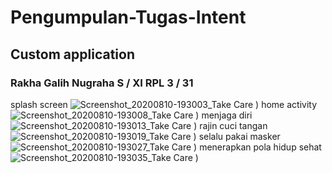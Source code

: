 # Pengumpulan-Tugas-Intent
## Custom application
### Rakha Galih Nugraha S / XI RPL 3 / 31
splash screen
![Screenshot_20200810-193003_Take Care )](https://user-images.githubusercontent.com/54633534/89784241-8988f480-db42-11ea-9754-a5421cf95b6e.jpg)
home activity
![Screenshot_20200810-193008_Take Care )](https://user-images.githubusercontent.com/54633534/89784233-85f56d80-db42-11ea-98f9-1673192312c9.jpg)
menjaga diri
![Screenshot_20200810-193013_Take Care )](https://user-images.githubusercontent.com/54633534/89784229-842baa00-db42-11ea-91ef-290728274403.jpg)
rajin cuci tangan
![Screenshot_20200810-193019_Take Care )](https://user-images.githubusercontent.com/54633534/89784219-8130b980-db42-11ea-96a1-2c9b80d21926.jpg)
selalu pakai masker
![Screenshot_20200810-193027_Take Care )](https://user-images.githubusercontent.com/54633534/89784207-7bd36f00-db42-11ea-8679-5a70710bf0c4.jpg)
menerapkan pola hidup sehat
![Screenshot_20200810-193035_Take Care )](https://user-images.githubusercontent.com/54633534/89784204-783fe800-db42-11ea-9957-a9a15e3590ca.jpg)

